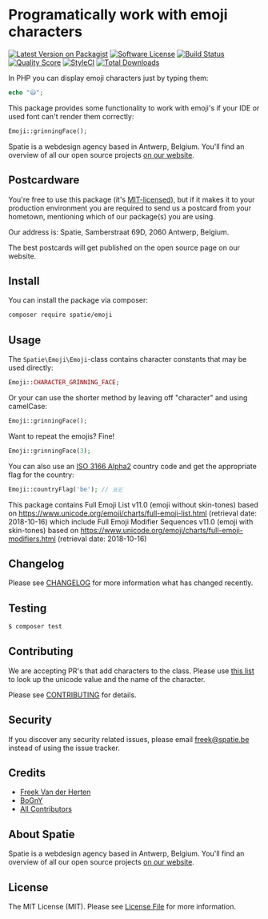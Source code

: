 # Programatically work with emoji characters

[![Latest Version on Packagist](https://img.shields.io/packagist/v/spatie/emoji.svg?style=flat-square)](https://packagist.org/packages/spatie/emoji)
[![Software License](https://img.shields.io/badge/license-MIT-brightgreen.svg?style=flat-square)](LICENSE.md)
[![Build Status](https://img.shields.io/travis/spatie/emoji/master.svg?style=flat-square)](https://travis-ci.org/spatie/emoji)
[![Quality Score](https://img.shields.io/scrutinizer/g/spatie/emoji.svg?style=flat-square)](https://scrutinizer-ci.com/g/spatie/emoji)
[![StyleCI](https://styleci.io/repos/51245349/shield?branch=master)](https://styleci.io/repos/51245349)
[![Total Downloads](https://img.shields.io/packagist/dt/spatie/emoji.svg?style=flat-square)](https://packagist.org/packages/spatie/emoji)

In PHP you can display emoji characters just by typing them:

```php
echo "😃";
```

This package provides some functionality to work with emoji's if your IDE or used font can't render them correctly:

```php
Emoji::grinningFace();
```

Spatie is a webdesign agency based in Antwerp, Belgium. You'll find an overview of all our open source projects [on our website](https://spatie.be/opensource).

## Postcardware

You're free to use this package (it's [MIT-licensed](LICENSE.md)), but if it makes it to your production environment you are required to send us a postcard from your hometown, mentioning which of our package(s) you are using.

Our address is: Spatie, Samberstraat 69D, 2060 Antwerp, Belgium.

The best postcards will get published on the open source page on our website.

## Install

You can install the package via composer:
``` bash
composer require spatie/emoji
```

## Usage

The `Spatie\Emoji\Emoji`-class contains character constants that may be used directly:

```php
Emoji::CHARACTER_GRINNING_FACE;
```

Or your can use the shorter method by leaving off "character" and using camelCase:
```php
Emoji::grinningFace();
```

Want to repeat the emojis? Fine!
```php
Emoji::grinningFace(3);
```

You can also use an [ISO 3166 Alpha2](https://en.wikipedia.org/wiki/ISO_3166-1_alpha-2) country code and get the appropriate flag for the country:
```php
Emoji::countryFlag('be'); // 🇧🇪
```

This package contains Full Emoji List v11.0 (emoji without skin-tones) based on
https://www.unicode.org/emoji/charts/full-emoji-list.html (retrieval date: 2018-10-16)
which include Full Emoji Modifier Sequences v11.0 (emoji with skin-tones) based on
https://www.unicode.org/emoji/charts/full-emoji-modifiers.html (retrieval date: 2018-10-16)

## Changelog

Please see [CHANGELOG](CHANGELOG.md) for more information what has changed recently.

## Testing

``` bash
$ composer test
```

## Contributing

We are accepting PR's that add characters to the class.
Please use [this list](http://unicode.org/emoji/charts/full-emoji-list.html) to look up the unicode value and
the name of the character.

Please see [CONTRIBUTING](CONTRIBUTING.md) for details.

## Security

If you discover any security related issues, please email freek@spatie.be instead of using the issue tracker.

## Credits

- [Freek Van der Herten](https://github.com/freekmurze)
- [BoGnY](https://github.com/bogny)
- [All Contributors](../../contributors)

## About Spatie
Spatie is a webdesign agency based in Antwerp, Belgium. You'll find an overview of all our open source projects [on our website](https://spatie.be/opensource).

## License

The MIT License (MIT). Please see [License File](LICENSE.md) for more information.
